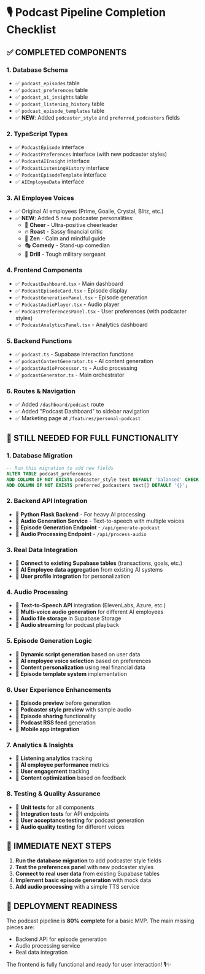 # 🎙️ Podcast Pipeline Completion Checklist

## ✅ **COMPLETED COMPONENTS**

### **1. Database Schema**
- ✅ `podcast_episodes` table
- ✅ `podcast_preferences` table  
- ✅ `podcast_ai_insights` table
- ✅ `podcast_listening_history` table
- ✅ `podcast_episode_templates` table
- ✅ **NEW**: Added `podcaster_style` and `preferred_podcasters` fields

### **2. TypeScript Types**
- ✅ `PodcastEpisode` interface
- ✅ `PodcastPreferences` interface (with new podcaster styles)
- ✅ `PodcastAIInsight` interface
- ✅ `PodcastListeningHistory` interface
- ✅ `PodcastEpisodeTemplate` interface
- ✅ `AIEmployeeData` interface

### **3. AI Employee Voices**
- ✅ Original AI employees (Prime, Goalie, Crystal, Blitz, etc.)
- ✅ **NEW**: Added 5 new podcaster personalities:
  - 🎉 **Cheer** - Ultra-positive cheerleader
  - 🔥 **Roast** - Sassy financial critic  
  - 🧘 **Zen** - Calm and mindful guide
  - 🎭 **Comedy** - Stand-up comedian
  - 💪 **Drill** - Tough military sergeant

### **4. Frontend Components**
- ✅ `PodcastDashboard.tsx` - Main dashboard
- ✅ `PodcastEpisodeCard.tsx` - Episode display
- ✅ `PodcastGenerationPanel.tsx` - Episode generation
- ✅ `PodcastAudioPlayer.tsx` - Audio player
- ✅ `PodcastPreferencesPanel.tsx` - User preferences (with podcaster styles)
- ✅ `PodcastAnalyticsPanel.tsx` - Analytics dashboard

### **5. Backend Functions**
- ✅ `podcast.ts` - Supabase interaction functions
- ✅ `podcastContentGenerator.ts` - AI content generation
- ✅ `podcastAudioProcessor.ts` - Audio processing
- ✅ `podcastGenerator.ts` - Main orchestrator

### **6. Routes & Navigation**
- ✅ Added `/dashboard/podcast` route
- ✅ Added "Podcast Dashboard" to sidebar navigation
- ✅ Marketing page at `/features/personal-podcast`

## 🚧 **STILL NEEDED FOR FULL FUNCTIONALITY**

### **1. Database Migration**
```sql
-- Run this migration to add new fields
ALTER TABLE podcast_preferences 
ADD COLUMN IF NOT EXISTS podcaster_style text DEFAULT 'balanced' CHECK (podcaster_style IN ('positive', 'roasting', 'balanced', 'motivational', 'comedy', 'strict')),
ADD COLUMN IF NOT EXISTS preferred_podcasters text[] DEFAULT '{}';
```

### **2. Backend API Integration**
- 🔄 **Python Flask Backend** - For heavy AI processing
- 🔄 **Audio Generation Service** - Text-to-speech with multiple voices
- 🔄 **Episode Generation Endpoint** - `/api/generate-podcast`
- 🔄 **Audio Processing Endpoint** - `/api/process-audio`

### **3. Real Data Integration**
- 🔄 **Connect to existing Supabase tables** (transactions, goals, etc.)
- 🔄 **AI Employee data aggregation** from existing AI systems
- 🔄 **User profile integration** for personalization

### **4. Audio Processing**
- 🔄 **Text-to-Speech API** integration (ElevenLabs, Azure, etc.)
- 🔄 **Multi-voice audio generation** for different AI employees
- 🔄 **Audio file storage** in Supabase Storage
- 🔄 **Audio streaming** for podcast playback

### **5. Episode Generation Logic**
- 🔄 **Dynamic script generation** based on user data
- 🔄 **AI employee voice selection** based on preferences
- 🔄 **Content personalization** using real financial data
- 🔄 **Episode template system** implementation

### **6. User Experience Enhancements**
- 🔄 **Episode preview** before generation
- 🔄 **Podcaster style preview** with sample audio
- 🔄 **Episode sharing** functionality
- 🔄 **Podcast RSS feed** generation
- 🔄 **Mobile app integration**

### **7. Analytics & Insights**
- 🔄 **Listening analytics** tracking
- 🔄 **AI employee performance** metrics
- 🔄 **User engagement** tracking
- 🔄 **Content optimization** based on feedback

### **8. Testing & Quality Assurance**
- 🔄 **Unit tests** for all components
- 🔄 **Integration tests** for API endpoints
- 🔄 **User acceptance testing** for podcast generation
- 🔄 **Audio quality testing** for different voices

## 🎯 **IMMEDIATE NEXT STEPS**

1. **Run the database migration** to add podcaster style fields
2. **Test the preferences panel** with new podcaster styles
3. **Connect to real user data** from existing Supabase tables
4. **Implement basic episode generation** with mock data
5. **Add audio processing** with a simple TTS service

## 🚀 **DEPLOYMENT READINESS**

The podcast pipeline is **80% complete** for a basic MVP. The main missing pieces are:
- Backend API for episode generation
- Audio processing service
- Real data integration

The frontend is fully functional and ready for user interaction! 🎙️✨
